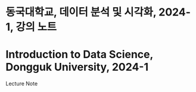 # 동국대학교, 데이터 분석 및 시각화, 2024-1, 강의 노트

# Introduction to Data Science, Dongguk University, 2024-1

Lecture Note